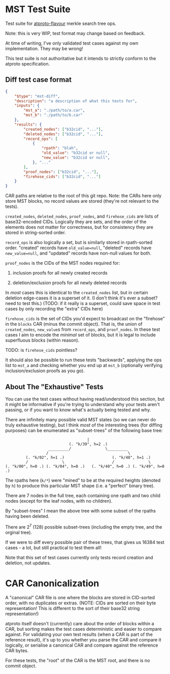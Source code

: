 # MST Test Suite

Test suite for [atproto-flavour](https://atproto.com/specs/repository) merkle search tree ops.

Note: this is very WIP, test format may change based on feedback.

At time of writing, I've only validated test cases against my own implementation. They may be wrong!

This test suite is not authoritative but it intends to strictly conform to the atproto specification.

## Diff test case format

```json
{
	"$type": "mst-diff",
	"description": "a description of what this tests for",
	"inputs": {
		"mst_a": "./path/to/a.car",
		"mst_b": "./path/to/b.car"
	},
	"results": {
		"created_nodes": ["b32cid", "..."],
		"deleted_nodes": ["b32cid", "..."],
		"record_ops": [
			{
				"rpath": "blah",
				"old_value": "b32cid or null",
				"new_value": "b32cid or null",
			}, "..."
		],
		"proof_nodes": ["b32cid", "..."],
		"firehose_cids": ["b32cid", "..."]
	}
}
```

CAR paths are relative to the root of this git repo. Note: the CARs here only store MST blocks, no record values are stored (they're not relevant to the tests).

`created_nodes`, `deleted_nodes`, `proof_nodes`, and `firehose_cids` are lists of base32-encoded CIDs. Logically they are sets, and the order of the elements does not matter for correctness, but for consistency they are stored in string-sorted order.

`record_ops` is also logically a set, but is similarly stored in rpath-sorted order. "created" records have `old_value=null`, "deleted" records have `new_value=null`, and "updated" records have non-null values for both.

`proof_nodes` is the CIDs of the MST nodes required for:

1. inclusion proofs for all newly created records

2. deletion/exclusion proofs for all newly deleted records

In *most* cases this is identical to the `created_nodes` list, but in certain deletion edge-cases it is a superset of it. (I don't think it's ever a subset? need to test this.) (TODO: if it really is a superset, could save space in test cases by only recording the "extra" CIDs here)

`firehose_cids` is the set of CIDs you'd expect to broadcast on the "firehose" in the `blocks` CAR (minus the commit object). That is, the union of `created_nodes`, `new_value`s from `record_ops`, and `proof_nodes`. In these test cases I aim to encode the *minimal* set of blocks, but it is legal to include superfluous blocks (within reason).

TODO: is `firehose_cids` pointless?

It should also be possible to run these tests "backwards", applying the ops list to `mst_a` and checking whether you end up at `mst_b` (optionally verifying inclusion/exclusion proofs as you go).

## About The "Exhaustive" Tests

You can use the test cases without having read/understood this section, but it might be informative if you're trying to understand why your tests aren't passing, or if you want to know what's actually being tested and why.

There are infinitely many possible valid MST states (so we can never do truly exhaustive testing), but I think *most* of the interesting trees (for diffing purposes) can be enumerated as "subset-trees" of the following base tree:

```
                                    |
                            (. "k/39", h=2 .)
                   _________/               \_________
                  /                                   \
         (. "k/02", h=1 .)                     (. "k/48", h=1 .)
         /               \                     /               \
(. "k/00", h=0 .) (. "k/04", h=0 .)   (. "k/40", h=0 .) (. "k/49", h=0 .)

```

The rpaths here (`k/*`) were "mined" to be at the required heights (denoted by `h`) to produce this particular MST shape (i.e. a "perfect" binary tree).

There are 7 nodes in the full tree, each containing one rpath and two child nodes (except for the leaf nodes, with no children).

By "subset-trees" I mean the above tree with some subset of the rpaths having been deleted.

There are $2^7$ (128) possible subset-trees (including the empty tree, and the orginal tree).

If we were to diff every possible pair of these trees, that gives us 16384 test cases - a lot, but still practical to test them all!

Note that this set of test cases currently only tests record creation and deletion, not updates.

# CAR Canonicalization

A "canonical" CAR file is one where the blocks are stored in CID-sorted order, with no duplicates or extras. (NOTE: CIDs are sorted on their byte representation! This is different to the sort of their base32 string representation!)

atproto itself doesn't (currently) care about the order of blocks within a CAR, but sorting makes the test cases deterministic and easier to compare against. For validating your own test results (when a CAR is part of the reference result), it's up to you whether you parse the CAR and compare it logically, or serialise a canonical CAR and compare against the reference CAR bytes.

For these tests, the "root" of the CAR is the MST root, and there is no commit object.
